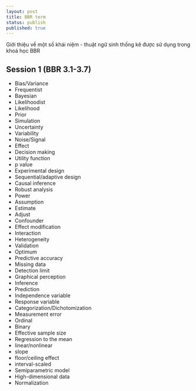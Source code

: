 ```yaml
---
layout: post
title: BBR term
status: publish
published: true
---
```

 
Giới thiệu về một số khái niệm - thuật ngữ sinh thống kê được sử dụng trong khoá học BBR

## Session 1 (BBR 3.1-3.7)

* Bias/Variance
* Frequentist
* Bayesian
* Likelihoodist
* Likelihood
* Prior
* Simulation
* Uncertainty
* Variability
* Noise/Signal
* Effect
* Decision making
* Utility function
* p value
* Experimental design
* Sequential/adaptive design
* Causal inference
* Robust analysis
* Power
* Assumption
* Estimate
* Adjust
* Confounder
* Effect modification
* Interaction
* Heterogeneity
* Validation
* Optimum
* Predictive accuracy
* Missing data
* Detection limit
* Graphical perception
* Inference
* Prediction
* Independence variable
* Response variable
* Categorization/Dichotomization
* Measurement error
* Ordinal
* Binary
* Effective sample size
* Regression to the mean
* linear/nonlinear
* slope
* floor/ceiling effect
* interval-scaled
* Semiparametric model
* High-dimensional data
* Normalization

